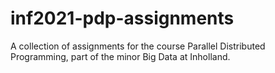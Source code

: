# inf2021-pdp-assignments
A collection of assignments for the course Parallel Distributed Programming, part of the minor Big Data at Inholland.
